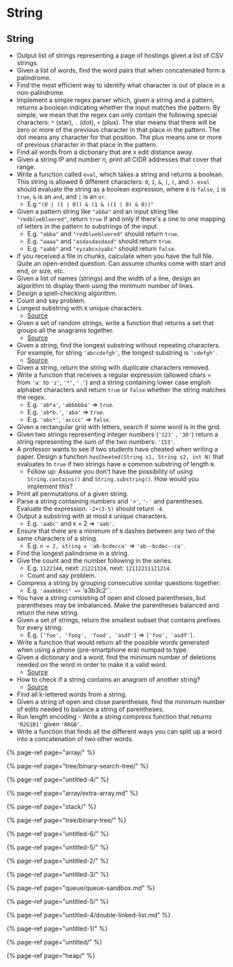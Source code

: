 # String

## String

- Output list of strings representing a page of hostings given a list of CSV strings.
- Given a list of words, find the word pairs that when concatenated form a palindrome.
- Find the most efficient way to identify what character is out of place in a non-palindrome.
- Implement a simple regex parser which, given a string and a pattern, returns a boolean indicating whether the input matches the pattern. By simple, we mean that the regex can only contain the following special characters: `*` \(star\), `.` \(dot\), `+` \(plus\). The star means that there will be zero or more of the previous character in that place in the pattern. The dot means any character for that position. The plus means one or more of previous character in that place in the pattern.
- Find all words from a dictionary that are x edit distance away.
- Given a string IP and number n, print all CIDR addresses that cover that range.
- Write a function called `eval`, which takes a string and returns a boolean. This string is allowed 6 different characters: `0`, `1`, `&`, `|`, `(`, and `)`. `eval` should evaluate the string as a boolean expression, where `0` is `false`, `1` is `true`, `&` is an `and`, and `|` is an `or`.
  - E.g `"(0 | (1 | 0)) & (1 & ((1 | 0) & 0))"`
- Given a pattern string like `"abba"` and an input string like `"redbluebluered"`, return `true` if and only if there's a one to one mapping of letters in the pattern to substrings of the input.
  - E.g. `"abba"` and `"redbluebluered"` should return `true`.
  - E.g. `"aaaa"` and `"asdasdasdasd"` should return `true`.
  - E.g. `"aabb"` and `"xyzabcxzyabc"` should return `false`.
- If you received a file in chunks, calculate when you have the full file. Quite an open-ended question. Can assume chunks come with start and end, or size, etc.
- Given a list of names \(strings\) and the width of a line, design an algorithm to display them using the minimum number of lines.
- Design a spell-checking algorithm.
- Count and say problem.
- Longest substring with `K` unique characters.
  - [Source](http://blog.gainlo.co/index.php/2016/04/12/find-the-longest-substring-with-k-unique-characters/)
- Given a set of random strings, write a function that returns a set that groups all the anagrams together.
  - [Source](http://blog.gainlo.co/index.php/2016/05/06/group-anagrams/)
- Given a string, find the longest substring without repeating characters. For example, for string `'abccdefgh'`, the longest substring is `'cdefgh'`.
  - [Source](http://blog.gainlo.co/index.php/2016/10/07/facebook-interview-longest-substring-without-repeating-characters/)
- Given a string, return the string with duplicate characters removed.
- Write a function that receives a regular expression \(allowed chars = from `'a'` to `'z'`, `'*'`, `'.'`\) and a string containing lower case english alphabet characters and return `true` or `false` whether the string matches the regex.
  - E.g. `'ab*a'`, `'abbbbba'` =&gt; `true`.
  - E.g. `'ab*b.'`, `'aba'` =&gt; `true`.
  - E.g. `'abc*'`, `'acccc'` =&gt; `false`.
- Given a rectangular grid with letters, search if some word is in the grid.
- Given two strings representing integer numbers \(`'123'` , `'30'`\) return a string representing the sum of the two numbers: `'153'`.
- A professor wants to see if two students have cheated when writing a paper. Design a function `hasCheated(String s1, String s2, int N)` that evaluates to `true` if two strings have a common substring of length `N`.
  - Follow up: Assume you don't have the possibility of using `String.contains()` and `String.substring()`. How would you implement this?
- Print all permutations of a given string.
- Parse a string containing numbers and `'+'`, `'-'` and parentheses. Evaluate the expression. `-2+(3-5)` should return `-4`.
- Output a substring with at most `K` unique characters.
  - E.g. `'aabc'` and `k` = 2 =&gt; `'aab'`.
- Ensure that there are a minimum of `N` dashes between any two of the same characters of a string.
  - E.g. `n = 2, string = 'ab-bcdecca'` =&gt; `'ab--bcdec--ca'`.
- Find the longest palindrome in a string.
- Give the count and the number following in the series.
  - E.g. `1122344`, next: `21221324`, next: `12112211121214`.
  - Count and say problem.
- Compress a string by grouping consecutive similar questions together:
  - E.g. `'aaabbbcc' =>` 'a3b3c2'\`.
- You have a string consisting of open and closed parentheses, but parentheses may be imbalanced. Make the parentheses balanced and return the new string.
- Given a set of strings, return the smallest subset that contains prefixes for every string.
  - E.g. `['foo', 'foog', 'food', 'asdf']` =&gt; `['foo', 'asdf']`.
- Write a function that would return all the possible words generated when using a phone \(pre-smartphone era\) numpad to type.
- Given a dictionary and a word, find the minimum number of deletions needed on the word in order to make it a valid word.
  - [Source](http://blog.gainlo.co/index.php/2016/04/29/minimum-number-of-deletions-of-a-string/)
- How to check if a string contains an anagram of another string?
  - [Source](http://blog.gainlo.co/index.php/2016/04/08/if-a-string-contains-an-anagram-of-another-string/)
- Find all k-lettered words from a string.
- Given a string of open and close parentheses, find the minimum number of edits needed to balance a string of parentheses.
- Run length encoding - Write a string compress function that returns `'R2G1B1'` given `'RRGB'`.
- Write a function that finds all the different ways you can split up a word into a concatenation of two other words.

{% page-ref page="array/" %}

{% page-ref page="tree/binary-search-tree/" %}

{% page-ref page="untitled-4/" %}

{% page-ref page="array/extra-array.md" %}

{% page-ref page="stack/" %}

{% page-ref page="tree/binary-tree/" %}

{% page-ref page="untitled-6/" %}

{% page-ref page="untitled-5/" %}

{% page-ref page="untitled-2/" %}

{% page-ref page="untitled-3/" %}

{% page-ref page="queue/queue-sandbox.md" %}

{% page-ref page="untitled-5/" %}

{% page-ref page="untitled-4/double-linked-list.md" %}

{% page-ref page="untitled-1/" %}

{% page-ref page="untitled/" %}

{% page-ref page="heap/" %}
